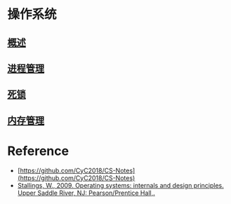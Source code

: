 # 操作系统
## [概述](https://github.com/iii17-grace/Computer_Science/blob/master/%E6%93%8D%E4%BD%9C%E7%B3%BB%E7%BB%9F/%E6%93%8D%E4%BD%9C%E7%B3%BB%E7%BB%9F-%E6%A6%82%E8%BF%B0.md)    
## [进程管理](https://github.com/iii17-grace/Computer_Science/blob/master/%E6%93%8D%E4%BD%9C%E7%B3%BB%E7%BB%9F/%E6%93%8D%E4%BD%9C%E7%B3%BB%E7%BB%9F-%E8%BF%9B%E7%A8%8B%E7%AE%A1%E7%90%86.md)    
## [死锁](https://github.com/iii17-grace/Computer_Science/blob/master/%E6%93%8D%E4%BD%9C%E7%B3%BB%E7%BB%9F/%E6%93%8D%E4%BD%9C%E7%B3%BB%E7%BB%9F-%E6%AD%BB%E9%94%81.md)     
## [内存管理](https://github.com/iii17-grace/Computer_Science/blob/master/%E6%93%8D%E4%BD%9C%E7%B3%BB%E7%BB%9F/%E6%93%8D%E4%BD%9C%E7%B3%BB%E7%BB%9F-%E5%86%85%E5%AD%98%E7%AE%A1%E7%90%86.md)     


# Reference  
* [https://github.com/CyC2018/CS-Notes](https://github.com/CyC2018/CS-Notes)       
* [Stallings, W., 2009. Operating systems: internals and design principles. Upper Saddle River, NJ: Pearson/Prentice Hall,.](https://dinus.ac.id/repository/docs/ajar/Operating_System.pdf)      
